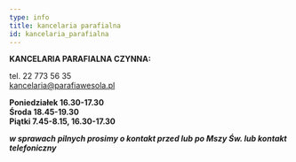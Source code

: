 ```yaml
---
type: info
title: kancelaria parafialna
id: kancelaria_parafialna
---
```

**KANCELARIA PARAFIALNA CZYNNA:**

tel. 22 773 56 35\
kancelaria@parafiawesola.pl

**Poniedziałek 16.30-17.30**\
**Środa 18.45-19.30**\
**Piątki 7.45-8.15, 16.30-17.30**

***w sprawach pilnych prosimy o kontakt przed lub po Mszy Św. lub kontakt telefoniczny***